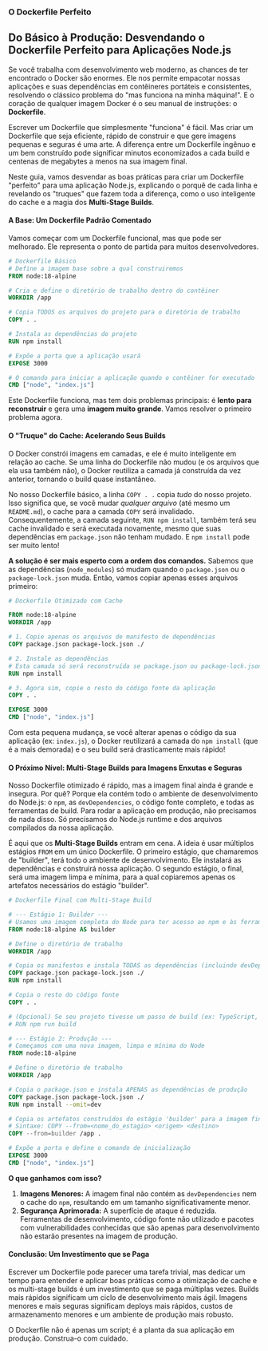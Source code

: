 ### **O Dockerfile Perfeito**

## Do Básico à Produção: Desvendando o Dockerfile Perfeito para Aplicações Node.js

Se você trabalha com desenvolvimento web moderno, as chances de ter encontrado o Docker são enormes. Ele nos permite empacotar nossas aplicações e suas dependências em contêineres portáteis e consistentes, resolvendo o clássico problema do "mas funciona na minha máquina!". E o coração de qualquer imagem Docker é o seu manual de instruções: o **Dockerfile**.

Escrever um Dockerfile que simplesmente "funciona" é fácil. Mas criar um Dockerfile que seja eficiente, rápido de construir e que gere imagens pequenas e seguras é uma arte. A diferença entre um Dockerfile ingênuo e um bem construído pode significar minutos economizados a cada build e centenas de megabytes a menos na sua imagem final.

Neste guia, vamos desvendar as boas práticas para criar um Dockerfile "perfeito" para uma aplicação Node.js, explicando o porquê de cada linha e revelando os "truques" que fazem toda a diferença, como o uso inteligente do cache e a magia dos **Multi-Stage Builds**.

#### A Base: Um Dockerfile Padrão Comentado

Vamos começar com um Dockerfile funcional, mas que pode ser melhorado. Ele representa o ponto de partida para muitos desenvolvedores.

```dockerfile
# Dockerfile Básico
# Define a imagem base sobre a qual construiremos
FROM node:18-alpine

# Cria e define o diretório de trabalho dentro do contêiner
WORKDIR /app

# Copia TODOS os arquivos do projeto para o diretório de trabalho
COPY . .

# Instala as dependências do projeto
RUN npm install

# Expõe a porta que a aplicação usará
EXPOSE 3000

# O comando para iniciar a aplicação quando o contêiner for executado
CMD ["node", "index.js"]
```

Este Dockerfile funciona, mas tem dois problemas principais: é **lento para reconstruir** e gera uma **imagem muito grande**. Vamos resolver o primeiro problema agora.

#### O "Truque" do Cache: Acelerando Seus Builds

O Docker constrói imagens em camadas, e ele é muito inteligente em relação ao cache. Se uma linha do Dockerfile não mudou (e os arquivos que ela usa também não), o Docker reutiliza a camada já construída da vez anterior, tornando o build quase instantâneo.

No nosso Dockerfile básico, a linha `COPY . .` copia *tudo* do nosso projeto. Isso significa que, se você mudar *qualquer arquivo* (até mesmo um `README.md`), o cache para a camada `COPY` será invalidado. Consequentemente, a camada seguinte, `RUN npm install`, também terá seu cache invalidado e será executada novamente, mesmo que suas dependências em `package.json` não tenham mudado. E `npm install` pode ser muito lento!

**A solução é ser mais esperto com a ordem dos comandos.** Sabemos que as dependências (`node_modules`) só mudam quando o `package.json` ou o `package-lock.json` muda. Então, vamos copiar apenas esses arquivos primeiro:

```dockerfile
# Dockerfile Otimizado com Cache

FROM node:18-alpine
WORKDIR /app

# 1. Copie apenas os arquivos de manifesto de dependências
COPY package.json package-lock.json ./

# 2. Instale as dependências
# Esta camada só será reconstruída se package.json ou package-lock.json mudar!
RUN npm install

# 3. Agora sim, copie o resto do código fonte da aplicação
COPY . .

EXPOSE 3000
CMD ["node", "index.js"]
```

Com esta pequena mudança, se você alterar apenas o código da sua aplicação (ex: `index.js`), o Docker reutilizará a camada do `npm install` (que é a mais demorada) e o seu build será drasticamente mais rápido!

#### O Próximo Nível: Multi-Stage Builds para Imagens Enxutas e Seguras

Nosso Dockerfile otimizado é rápido, mas a imagem final ainda é grande e insegura. Por quê? Porque ela contém todo o ambiente de desenvolvimento do Node.js: o `npm`, as `devDependencies`, o código fonte completo, e todas as ferramentas de build. Para rodar a aplicação em produção, não precisamos de nada disso. Só precisamos do Node.js runtime e dos arquivos compilados da nossa aplicação.

É aqui que os **Multi-Stage Builds** entram em cena. A ideia é usar múltiplos estágios `FROM` em um único Dockerfile. O primeiro estágio, que chamaremos de "builder", terá todo o ambiente de desenvolvimento. Ele instalará as dependências e construirá nossa aplicação. O segundo estágio, o final, será uma imagem limpa e mínima, para a qual copiaremos apenas os artefatos necessários do estágio "builder".

```dockerfile
# Dockerfile Final com Multi-Stage Build

# --- Estágio 1: Builder ---
# Usamos uma imagem completa do Node para ter acesso ao npm e às ferramentas de build
FROM node:18-alpine AS builder

# Define o diretório de trabalho
WORKDIR /app

# Copia os manifestos e instala TODAS as dependências (incluindo devDependencies)
COPY package.json package-lock.json ./
RUN npm install

# Copia o resto do código fonte
COPY . .

# (Opcional) Se seu projeto tivesse um passo de build (ex: TypeScript, Webpack)
# RUN npm run build

# --- Estágio 2: Produção ---
# Começamos com uma nova imagem, limpa e mínima do Node
FROM node:18-alpine

# Define o diretório de trabalho
WORKDIR /app

# Copia o package.json e instala APENAS as dependências de produção
COPY package.json package-lock.json ./
RUN npm install --omit=dev

# Copia os artefatos construídos do estágio 'builder' para a imagem final
# Sintaxe: COPY --from=<nome_do_estagio> <origem> <destino>
COPY --from=builder /app .

# Expõe a porta e define o comando de inicialização
EXPOSE 3000
CMD ["node", "index.js"]
```

**O que ganhamos com isso?**
1.  **Imagens Menores:** A imagem final não contém as `devDependencies` nem o cache do `npm`, resultando em um tamanho significativamente menor.
2.  **Segurança Aprimorada:** A superfície de ataque é reduzida. Ferramentas de desenvolvimento, código fonte não utilizado e pacotes com vulnerabilidades conhecidas que são apenas para desenvolvimento não estarão presentes na imagem de produção.

#### Conclusão: Um Investimento que se Paga

Escrever um Dockerfile pode parecer uma tarefa trivial, mas dedicar um tempo para entender e aplicar boas práticas como a otimização de cache e os multi-stage builds é um investimento que se paga múltiplas vezes. Builds mais rápidos significam um ciclo de desenvolvimento mais ágil. Imagens menores e mais seguras significam deploys mais rápidos, custos de armazenamento menores e um ambiente de produção mais robusto.

O Dockerfile não é apenas um script; é a planta da sua aplicação em produção. Construa-o com cuidado.
